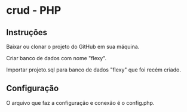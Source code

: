 # crud - PHP

## Instruções

Baixar ou clonar o projeto do GitHub em sua máquina.

Criar banco de dados com nome "flexy".

Importar projeto.sql para banco de dados "flexy" que foi recém criado.

## Configuração

O arquivo que faz a configuração e conexão é o config.php.


